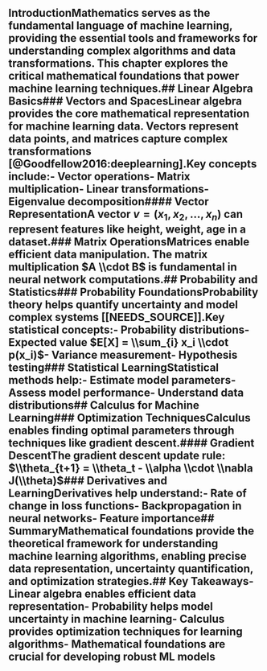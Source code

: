 ## IntroductionMathematics serves as the fundamental language of machine learning, providing the essential tools and frameworks for understanding complex algorithms and data transformations. This chapter explores the critical mathematical foundations that power machine learning techniques.## Linear Algebra Basics### Vectors and SpacesLinear algebra provides the core mathematical representation for machine learning data. Vectors represent data points, and matrices capture complex transformations [@Goodfellow2016:deeplearning].Key concepts include:- Vector operations- Matrix multiplication- Linear transformations- Eigenvalue decomposition#### Vector RepresentationA vector $v = (x_1, x_2, ..., x_n)$ can represent features like height, weight, age in a dataset.### Matrix OperationsMatrices enable efficient data manipulation. The matrix multiplication $A \\cdot B$ is fundamental in neural network computations.## Probability and Statistics### Probability FoundationsProbability theory helps quantify uncertainty and model complex systems [[NEEDS_SOURCE]].Key statistical concepts:- Probability distributions- Expected value $E[X] = \\sum_{i} x_i \\cdot p(x_i)$- Variance measurement- Hypothesis testing### Statistical LearningStatistical methods help:- Estimate model parameters- Assess model performance- Understand data distributions## Calculus for Machine Learning### Optimization TechniquesCalculus enables finding optimal parameters through techniques like gradient descent.#### Gradient DescentThe gradient descent update rule: $\\theta_{t+1} = \\theta_t - \\alpha \\cdot \\nabla J(\\theta)$### Derivatives and LearningDerivatives help understand:- Rate of change in loss functions- Backpropagation in neural networks- Feature importance## SummaryMathematical foundations provide the theoretical framework for understanding machine learning algorithms, enabling precise data representation, uncertainty quantification, and optimization strategies.## Key Takeaways- Linear algebra enables efficient data representation- Probability helps model uncertainty in machine learning- Calculus provides optimization techniques for learning algorithms- Mathematical foundations are crucial for developing robust ML models